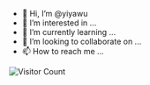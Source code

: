 - 👋 Hi, I’m @yiyawu
- 👀 I’m interested in ...
- 🌱 I’m currently learning ...
- 💞️ I’m looking to collaborate on ...
- 📫 How to reach me ...

![Visitor Count](https://profile-counter.glitch.me/Christmas/count.svg)
<!---
yiyawu/yiyawu is a ✨ special ✨ repository because its `README.md` (this file) appears on your GitHub profile.
You can click the Preview link to take a look at your changes.
--->
